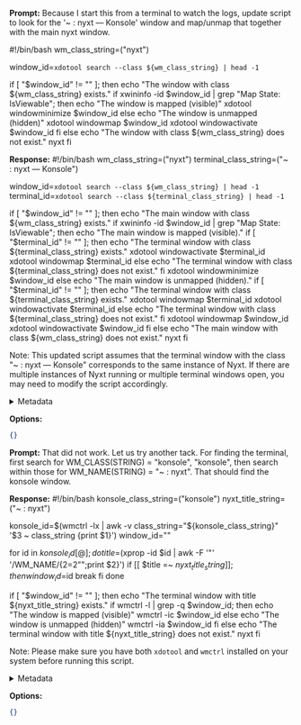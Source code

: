 **Prompt:**
Because I start this from a terminal to watch the logs, update script to look for the '~ : nyxt — Konsole' window and map/unmap that together with the main nyxt window.

#!/bin/bash
wm_class_string=("nyxt")

window_id=`xdotool search --class ${wm_class_string} | head -1`

if [ "$window_id" != "" ]; then
  echo "The window with class ${wm_class_string} exists."
  if xwininfo -id $window_id | grep "Map State: IsViewable"; then
    echo "The window is mapped (visible)"
    xdotool windowminimize $window_id
  else
    echo "The window is unmapped (hidden)"
    xdotool windowmap $window_id
    xdotool windowactivate $window_id
  fi
else
  echo "The window with class ${wm_class_string} does not exist."
  nyxt
fi

**Response:**
#!/bin/bash
wm_class_string=("nyxt")
terminal_class_string=("~ : nyxt — Konsole")

window_id=`xdotool search --class ${wm_class_string} | head -1`
terminal_id=`xdotool search --class ${terminal_class_string} | head -1`

if [ "$window_id" != "" ]; then
  echo "The main window with class ${wm_class_string} exists."
  if xwininfo -id $window_id | grep "Map State: IsViewable"; then
    echo "The main window is mapped (visible)."
    if [ "$terminal_id" != "" ]; then
      echo "The terminal window with class ${terminal_class_string} exists."
      xdotool windowactivate $terminal_id
      xdotool windowmap $terminal_id
    else
      echo "The terminal window with class ${terminal_class_string} does not exist."
    fi
    xdotool windowminimize $window_id
  else
    echo "The main window is unmapped (hidden)."
    if [ "$terminal_id" != "" ]; then
      echo "The terminal window with class ${terminal_class_string} exists."
      xdotool windowmap $terminal_id
      xdotool windowactivate $terminal_id
    else
      echo "The terminal window with class ${terminal_class_string} does not exist."
    fi
    xdotool windowmap $window_id
    xdotool windowactivate $window_id
  fi
else
  echo "The main window with class ${wm_class_string} does not exist."
  nyxt
fi

Note: This updated script assumes that the terminal window with the class "~ : nyxt — Konsole" corresponds to the same instance of Nyxt. If there are multiple instances of Nyxt running or multiple terminal windows open, you may need to modify the script accordingly.

<details><summary>Metadata</summary>

- Duration: 30368 ms
- Datetime: 2023-10-26T08:19:27.062463
- Model: gpt-3.5-turbo-0613

</details>

**Options:**
```json
{}
```

**Prompt:**
That did not work. Let us try another tack. For finding the terminal, first search for WM_CLASS(STRING) = "konsole", "konsole", then search within those for WM_NAME(STRING) = "~ : nyxt". That should find the konsole window.

**Response:**
#!/bin/bash
konsole_class_string=("konsole")
nyxt_title_string=("~ : nyxt")

konsole_id=$(wmctrl -lx | awk -v class_string="${konsole_class_string}" '$3 ~ class_string {print $1}')
window_id=""

for id in ${konsole_id[@]}; do
  title=$(xprop -id $id | awk -F '"' '/WM_NAME/{$2=$2"";print $2}')
  if [[ $title =~ $nyxt_title_string ]]; then
    window_id=$id
    break
  fi
done

if [ "$window_id" != "" ]; then
  echo "The terminal window with title ${nyxt_title_string} exists."
  if wmctrl -l | grep -q $window_id; then
    echo "The window is mapped (visible)"
    wmctrl -ic $window_id
  else
    echo "The window is unmapped (hidden)"
    wmctrl -ia $window_id
  fi
else
  echo "The terminal window with title ${nyxt_title_string} does not exist."
  nyxt
fi

Note: Please make sure you have both `xdotool` and `wmctrl` installed on your system before running this script.

<details><summary>Metadata</summary>

- Duration: 21781 ms
- Datetime: 2023-10-26T08:27:48.478799
- Model: gpt-3.5-turbo-0613

</details>

**Options:**
```json
{}
```

